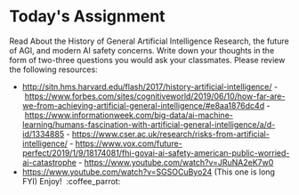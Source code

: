 # Today's Assignment

Read About the History of General Artificial Intelligence Research, the future of AGI, and modern AI safety concerns. Write down your thoughts in the form of two-three questions you would ask your classmates. Please review the following resources:
- http://sitn.hms.harvard.edu/flash/2017/history-artificial-intelligence/
- https://www.forbes.com/sites/cognitiveworld/2019/06/10/how-far-are-we-from-achieving-artificial-general-intelligence/#e8aa1876dc4d
- https://www.informationweek.com/big-data/ai-machine-learning/humans-fascination-with-artificial-general-intelligence/a/d-id/1334885
- https://www.cser.ac.uk/research/risks-from-artificial-intelligence/
- https://www.vox.com/future-perfect/2019/1/9/18174081/fhi-govai-ai-safety-american-public-worried-ai-catastrophe
- https://www.youtube.com/watch?v=JRuNA2eK7w0
- https://www.youtube.com/watch?v=SGSOCuByo24 (This one is long FYI)
Enjoy!  :coffee_parrot:
